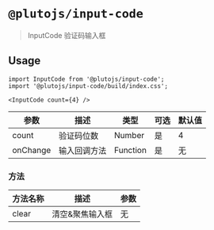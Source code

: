 # `@plutojs/input-code`

> InputCode 验证码输入框

## Usage

```
import InputCode from '@plutojs/input-code';
import '@plutojs/input-code/build/index.css';

<InputCode count={4} />
```

| 参数 | 描述 | 类型 | 可选 | 默认值 |
| ---- | ---- | ---- | ---- | ---- |
| count | 验证码位数 | Number | 是 | 4 |
| onChange | 输入回调方法 | Function | 是 | 无 |

### 方法

| 方法名称 | 描述 | 参数 |
| ---- | ---- | ---- |
| clear | 清空&聚焦输入框 | 无 |
